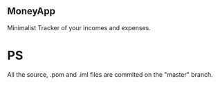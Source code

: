 ## MoneyApp
Minimalist Tracker of your incomes and expenses.

# PS
All the source, .pom and .iml files are commited on the "master" branch.

